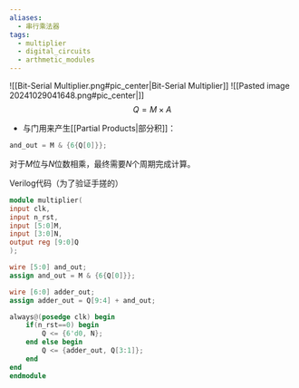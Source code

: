 ```yaml
---
aliases:
  - 串行乘法器
tags:
  - multiplier
  - digital_circuits
  - arthmetic_modules
---
```

![[Bit-Serial Multiplier.png#pic_center|Bit-Serial Multiplier]]
![[Pasted image 20241029041648.png#pic_center|]]
$$Q=M\times A$$

- 与门用来产生[[Partial Products|部分积]]：
```verilog
and_out = M & {6{Q[0]}};
```

对于$M$位与$N$位数相乘，最终需要$N$个周期完成计算。

Verilog代码（为了验证手搓的）
```verilog
module multiplier(
input clk,
input n_rst,
input [5:0]M,
input [3:0]N,
output reg [9:0]Q
);

wire [5:0] and_out;
assign and_out = M & {6{Q[0]}};

wire [6:0] adder_out;
assign adder_out = Q[9:4] + and_out;

always@(posedge clk) begin
	if(n_rst==0) begin
		Q <= {6'd0, N};
	end else begin
		Q <= {adder_out, Q[3:1]};
	end
end
endmodule
```